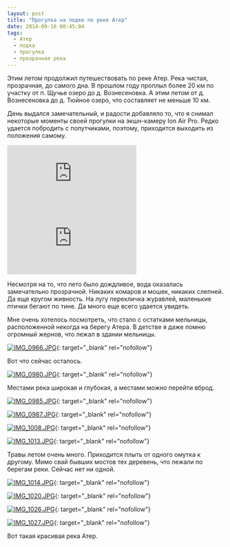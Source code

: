 ```yaml
---
layout: post
title: "Прогулка на лодке по реке Атер"
date: 2014-09-16 00:45:04
tags:
  - Атер
  - лодка
  - прогулка
  - прозрачная река
---
```

Этим летом продолжил путешествовать по реке Атер. Река чистая,
прозрачная, до самого дна. В прошлом году проплыл более 20 км по участку
от п. Щучье озеро до д. Вознесеновка. А этим летом от д. Вознесеновка до
д. Тюйное озеро, что составляет не меньше 10 км.

День выдался замечательный, и радости добавляло то, что я снимал
некоторые моменты своей прогулки на экшн-камеру Ion Air Pro. Редко
удается побродить с попутчиками, поэтому, приходится выходить из
положения самому.

<div class="video">
  <iframe src="https://www.youtube.com/embed/tpIOzuomk2I" frameborder="0" allowfullscreen></iframe>
</div>

<div class="video">
  <iframe src="https://www.youtube.com/embed/cyLDGtiu6vM" frameborder="0" allowfullscreen></iframe>
</div>

Несмотря на то, что лето было дождливое, вода оказалась замечательно
прозрачной. Никаких комаров и мошек, никаких слепней. Да еще кругом
живность. На лугу перекличка журавлей, маленькие птички бегают по тине.
Да много еще всего удается увидеть.

Мне очень хотелось посмотреть, что стало с остатками мельницы,
расположенной некогда на берегу Атера. В детстве я даже помню огромный
жернов, что лежал в здании мельницы.

[![IMG\_0966.JPG](http://img-fotki.yandex.ru/get/6734/13906080.44/0_9a41d_7ab8d6cc_XXL.jpg
"IMG_0966.JPG")][1]{: target="_blank"
rel="nofollow"}

Вот что сейчас осталось.

[![IMG\_0980.JPG](http://img-fotki.yandex.ru/get/6825/13906080.44/0_9a41e_558d3036_XXL.jpg
"IMG_0980.JPG")][2]{: target="_blank"
rel="nofollow"}

Местами река широкая и глубокая, а местами можно перейти вброд.

[![IMG\_0985.JPG](http://img-fotki.yandex.ru/get/6832/13906080.44/0_9a41f_a6cccd8d_XXL.jpg
"IMG_0985.JPG")][3]{: target="_blank"
rel="nofollow"}

[![IMG\_0987.JPG](http://img-fotki.yandex.ru/get/6832/13906080.44/0_9a420_a2c9ad43_XXL.jpg
"IMG_0987.JPG")][4]{: target="_blank"
rel="nofollow"}

[![IMG\_1008.JPG](http://img-fotki.yandex.ru/get/6812/13906080.44/0_9a421_238464fd_XXL.jpg
"IMG_1008.JPG")][5]{: target="_blank"
rel="nofollow"}

[![IMG\_1013.JPG](http://img-fotki.yandex.ru/get/6844/13906080.44/0_9a422_38a425a4_XXL.jpg
"IMG_1013.JPG")][6]{: target="_blank"
rel="nofollow"}

Травы летом очень много. Приходится плыть от одного омутка к другому.
Мимо свай бывших мостов тех деревень, что лежали по берегам реки. Сейчас
нет ни одной.

[![IMG\_1014.JPG](http://img-fotki.yandex.ru/get/6743/13906080.44/0_9a423_6ea9dc45_XXL.jpg
"IMG_1014.JPG")][7]{: target="_blank"
rel="nofollow"}

[![IMG\_1020.JPG](http://img-fotki.yandex.ru/get/6738/13906080.44/0_9a424_9ff37569_XXL.jpg
"IMG_1020.JPG")][8]{: target="_blank"
rel="nofollow"}

[![IMG\_1026.JPG](http://img-fotki.yandex.ru/get/6828/13906080.44/0_9a425_7c4a13d9_XXL.jpg
"IMG_1026.JPG")][9]{: target="_blank"
rel="nofollow"}

[![IMG\_1027.JPG](http://img-fotki.yandex.ru/get/6738/13906080.44/0_9a426_9869de26_XXL.jpg
"IMG_1027.JPG")][10]{: target="_blank"
rel="nofollow"}

Вот такая красивая река Атер.



[1]: http://fotki.yandex.ru/users/russian-field2005/view/631837?p=0
[2]: http://fotki.yandex.ru/users/russian-field2005/view/631838?p=0
[3]: http://fotki.yandex.ru/users/russian-field2005/view/631839?p=0
[4]: http://fotki.yandex.ru/users/russian-field2005/view/631840?p=0
[5]: http://fotki.yandex.ru/users/russian-field2005/view/631841?p=0
[6]: http://fotki.yandex.ru/users/russian-field2005/view/631842?p=0
[7]: http://fotki.yandex.ru/users/russian-field2005/view/631843?p=0
[8]: http://fotki.yandex.ru/users/russian-field2005/view/631844?p=0
[9]: http://fotki.yandex.ru/users/russian-field2005/view/631845?p=0
[10]: http://fotki.yandex.ru/users/russian-field2005/view/631846?p=0
